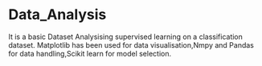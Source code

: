 # Data_Analysis
It is a basic Dataset Analysising supervised learning on a classification dataset.
Matplotlib has been used for data visualisation,Nmpy and Pandas for data handling,Scikit learn for model selection.
